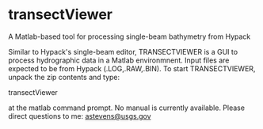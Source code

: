 # transectViewer
A Matlab-based tool for processing single-beam bathymetry from Hypack

Similar to Hypack's single-beam editor, TRANSECTVIEWER is a GUI to process hydrographic data in a Matlab environmnent. 
Input files are expected to be from Hypack (.LOG,.RAW,.BIN).  To start TRANSECTVIEWER, unpack the zip contents and type:

transectViewer

at the matlab command prompt.  No manual is currently available.  Please direct questions to me:
astevens@usgs.gov


